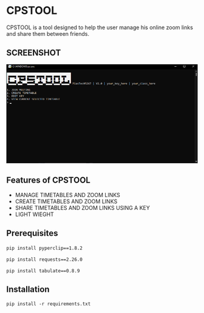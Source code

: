 # CPSTOOL

CPSTOOL is a tool designed to help the user manage his online zoom links and share them between friends.

## SCREENSHOT

![CPSTOOL](screenshots/screenshot1.png "CPSTOOL in action")
## Features of CPSTOOL
* MANAGE TIMETABLES AND ZOOM LINKS
* CREATE TIMETABLES AND ZOOM LINKS
* SHARE TIMETABLES AND ZOOM LINKS USING A KEY
* LIGHT WIEGHT


## Prerequisites
```
pip install pyperclip==1.8.2
```
```
pip install requests==2.26.0
```
```
pip install tabulate==0.8.9
```

## Installation
```
pip install -r requirements.txt
```
